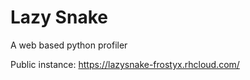 # Lazy Snake

A web based python profiler


Public instance: <https://lazysnake-frostyx.rhcloud.com/>
